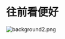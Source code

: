 # 往前看便好
![background2.png](https://img.remit.ee/api/file/BQACAgUAAyEGAASHRsPbAAEDgjBo8xOxGMRbmKNO2ZAQ9fOhkBpThAAC3xoAAgm3mVfiRvyO4zQVCjYE.png)
